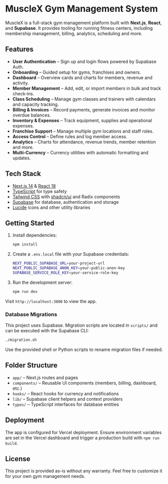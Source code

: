 # MuscleX Gym Management System

MuscleX is a full-stack gym management platform built with **Next.js**, **React**, and **Supabase**. It provides tooling for running fitness centers, including membership management, billing, analytics, scheduling and more.

## Features

- **User Authentication** – Sign up and login flows powered by Supabase Auth.
- **Onboarding** – Guided setup for gyms, franchises and owners.
- **Dashboard** – Overview cards and charts for members, revenue and activity.
- **Member Management** – Add, edit, or import members in bulk and track check‑ins.
- **Class Scheduling** – Manage gym classes and trainers with calendars and capacity tracking.
- **Billing & Invoices** – Record payments, generate invoices and monitor overdue balances.
- **Inventory & Expenses** – Track equipment, supplies and operational expenses.
- **Franchise Support** – Manage multiple gym locations and staff roles.
- **Access Control** – Define rules and log member access.
- **Analytics** – Charts for attendance, revenue trends, member retention and more.
- **Multi‑Currency** – Currency utilities with automatic formatting and updates.

## Tech Stack

- [Next.js 14](https://nextjs.org/) & [React 18](https://react.dev)
- [TypeScript](https://www.typescriptlang.org/) for type safety
- [Tailwind CSS](https://tailwindcss.com/) with [shadcn/ui](https://ui.shadcn.com/) and Radix components
- [Supabase](https://supabase.com/) for database, authentication and storage
- [Lucide](https://lucide.dev/) icons and other utility libraries

## Getting Started

1. Install dependencies:
   ```bash
   npm install
   ```
2. Create a `.env.local` file with your Supabase credentials:
   ```bash
   NEXT_PUBLIC_SUPABASE_URL=your-project-url
   NEXT_PUBLIC_SUPABASE_ANON_KEY=your-public-anon-key
   SUPABASE_SERVICE_ROLE_KEY=your-service-role-key
   ```
3. Run the development server:
   ```bash
   npm run dev
   ```

Visit `http://localhost:3000` to view the app.

### Database Migrations

This project uses Supabase. Migration scripts are located in `scripts/` and can be executed with the Supabase CLI:
```bash
./migration.sh
```
Use the provided shell or Python scripts to rename migration files if needed.

## Folder Structure

- `app/` – Next.js routes and pages
- `components/` – Reusable UI components (members, billing, dashboard, etc.)
- `hooks/` – React hooks for currency and notifications
- `lib/` – Supabase client helpers and context providers
- `types/` – TypeScript interfaces for database entities

## Deployment

The app is configured for Vercel deployment. Ensure environment variables are set in the Vercel dashboard and trigger a production build with `npm run build`.

## License

This project is provided as-is without any warranty. Feel free to customize it for your own gym management needs.
